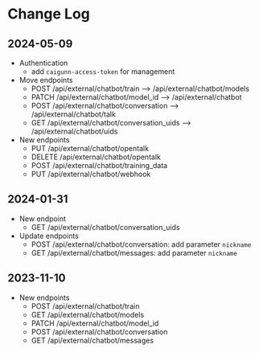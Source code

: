 # Change Log

## 2024-05-09

- Authentication
  - add `caigunn-access-token` for management
- Move endpoints
  - POST /api/external/chatbot/train --> /api/external/chatbot/models
  - PATCH /api/external/chatbot/model_id --> /api/external/chatbot
  - POST /api/external/chatbot/conversation --> /api/external/chatbot/talk
  - GET /api/external/chatbot/conversation_uids --> /api/external/chatbot/uids
- New endpoints
  - PUT /api/external/chatbot/opentalk
  - DELETE /api/external/chatbot/opentalk
  - POST /api/external/chatbot/training_data
  - PUT /api/external/chatbot/webhook

## 2024-01-31

- New endpoint
  - GET /api/external/chatbot/conversation_uids
- Update endpoints
  - POST /api/external/chatbot/conversation: add parameter `nickname`
  - GET /api/external/chatbot/messages: add parameter `nickname`

## 2023-11-10

- New endpoints
  - POST /api/external/chatbot/train
  - GET /api/external/chatbot/models
  - PATCH /api/external/chatbot/model_id
  - POST /api/external/chatbot/conversation
  - GET /api/external/chatbot/messages
